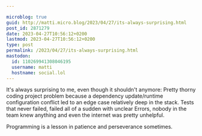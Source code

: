 ```yaml
---

microblog: true
guid: http://matti.micro.blog/2023/04/27/its-always-surprising.html
post_id: 2871279
date: 2023-04-27T10:56:12+0200
lastmod: 2023-04-27T10:56:12+0200
type: post
permalink: /2023/04/27/its-always-surprising.html
mastodon:
  id: 110269941308046195
  username: matti
  hostname: social.lol
---
```

It's always surprising to me, even though it shouldn't anymore: Pretty thorny coding project problem because a dependency update/runtime configuration conflict led to an edge case relatively deep in the stack. Tests that never failed, failed all of a sudden with unclear Errors, nobody in the team knew anything and even the internet was pretty unhelpful.

Programming is a lesson in patience and perseverance sometimes.
